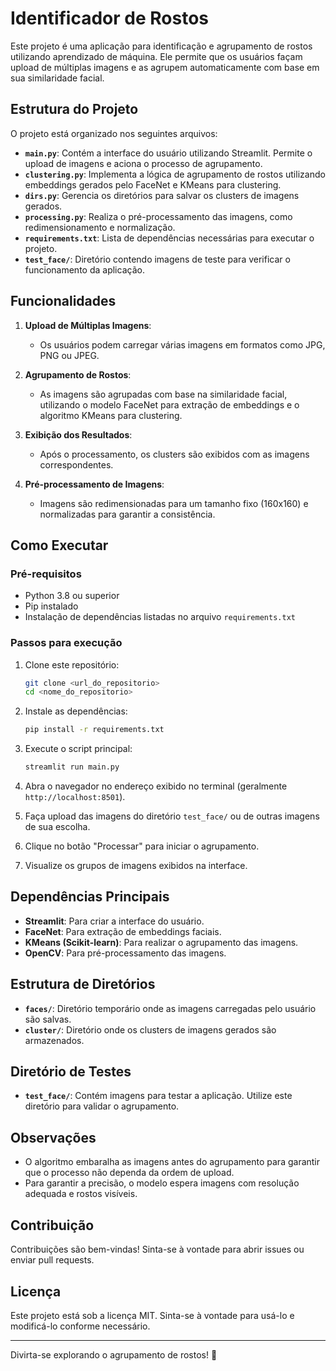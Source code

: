 # Identificador de Rostos

Este projeto é uma aplicação para identificação e agrupamento de rostos utilizando aprendizado de máquina. Ele permite que os usuários façam upload de múltiplas imagens e as agrupem automaticamente com base em sua similaridade facial.

## Estrutura do Projeto

O projeto está organizado nos seguintes arquivos:

- **`main.py`**: Contém a interface do usuário utilizando Streamlit. Permite o upload de imagens e aciona o processo de agrupamento.
- **`clustering.py`**: Implementa a lógica de agrupamento de rostos utilizando embeddings gerados pelo FaceNet e KMeans para clustering.
- **`dirs.py`**: Gerencia os diretórios para salvar os clusters de imagens gerados.
- **`processing.py`**: Realiza o pré-processamento das imagens, como redimensionamento e normalização.
- **`requirements.txt`**: Lista de dependências necessárias para executar o projeto.
- **`test_face/`**: Diretório contendo imagens de teste para verificar o funcionamento da aplicação.

## Funcionalidades

1. **Upload de Múltiplas Imagens**:
   - Os usuários podem carregar várias imagens em formatos como JPG, PNG ou JPEG.
   
2. **Agrupamento de Rostos**:
   - As imagens são agrupadas com base na similaridade facial, utilizando o modelo FaceNet para extração de embeddings e o algoritmo KMeans para clustering.

3. **Exibição dos Resultados**:
   - Após o processamento, os clusters são exibidos com as imagens correspondentes.

4. **Pré-processamento de Imagens**:
   - Imagens são redimensionadas para um tamanho fixo (160x160) e normalizadas para garantir a consistência.

## Como Executar

### Pré-requisitos

- Python 3.8 ou superior
- Pip instalado
- Instalação de dependências listadas no arquivo `requirements.txt`

### Passos para execução

1. Clone este repositório:
   ```bash
   git clone <url_do_repositorio>
   cd <nome_do_repositorio>
   ```

2. Instale as dependências:
   ```bash
   pip install -r requirements.txt
   ```

3. Execute o script principal:
   ```bash
   streamlit run main.py
   ```

4. Abra o navegador no endereço exibido no terminal (geralmente `http://localhost:8501`).

5. Faça upload das imagens do diretório `test_face/` ou de outras imagens de sua escolha.

6. Clique no botão "Processar" para iniciar o agrupamento.

7. Visualize os grupos de imagens exibidos na interface.

## Dependências Principais

- **Streamlit**: Para criar a interface do usuário.
- **FaceNet**: Para extração de embeddings faciais.
- **KMeans (Scikit-learn)**: Para realizar o agrupamento das imagens.
- **OpenCV**: Para pré-processamento das imagens.

## Estrutura de Diretórios

- **`faces/`**: Diretório temporário onde as imagens carregadas pelo usuário são salvas.
- **`cluster/`**: Diretório onde os clusters de imagens gerados são armazenados.

## Diretório de Testes

- **`test_face/`**: Contém imagens para testar a aplicação. Utilize este diretório para validar o agrupamento.

## Observações

- O algoritmo embaralha as imagens antes do agrupamento para garantir que o processo não dependa da ordem de upload.
- Para garantir a precisão, o modelo espera imagens com resolução adequada e rostos visíveis.

## Contribuição

Contribuições são bem-vindas! Sinta-se à vontade para abrir issues ou enviar pull requests.

## Licença

Este projeto está sob a licença MIT. Sinta-se à vontade para usá-lo e modificá-lo conforme necessário.

---

Divirta-se explorando o agrupamento de rostos! 🎉
